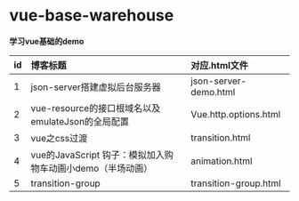 # vue-base-warehouse
**学习vue基础的demo**


id | 博客标题 | 对应.html文件
-|:-|:-|
1 | json-server搭建虚拟后台服务器 | json-server-demo.html
2|vue-resource的接口根域名以及emulateJson的全局配置|Vue.http.options.html
3|vue之css过渡|transition.html
4|vue的JavaScript 钩子：模拟加入购物车动画小demo（半场动画）| animation.html
5|transition-group | transition-group.html